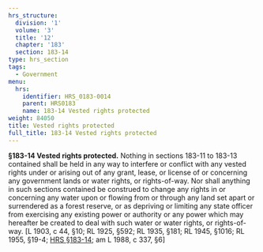 ```yaml
---
hrs_structure:
  division: '1'
  volume: '3'
  title: '12'
  chapter: '183'
  section: 183-14
type: hrs_section
tags:
  - Government
menu:
  hrs:
    identifier: HRS_0183-0014
    parent: HRS0183
    name: 183-14 Vested rights protected
weight: 84050
title: Vested rights protected
full_title: 183-14 Vested rights protected
---
```

**§183-14 Vested rights protected.** Nothing in sections 183-11 to 183-13 contained shall be held in any way to interfere or conflict with any vested rights under or arising out of any grant, lease, or license of or concerning any government lands or water rights, or rights-of-way. Nor shall anything in such sections contained be construed to change any rights in or concerning any water upon or flowing from or through any land set apart or surrendered as a forest reserve, or as depriving or limiting any state officer from exercising any existing power or authority or any power which may hereafter be created to deal with such water or water rights, or rights-of-way. [L 1903, c 44, §10; RL 1925, §592; RL 1935, §181; RL 1945, §1016; RL 1955, §19-4; [HRS §183-14](/title-12/chapter-183/section-183-14/); am L 1988, c 337, §6]